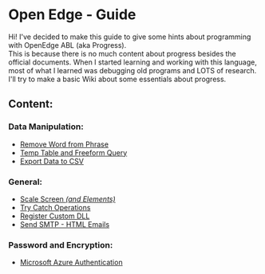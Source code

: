 # Open Edge - Guide
Hi! I've decided to make this guide to give some hints about programming with OpenEdge ABL (aka Progress).<br>
This is because there is no much content about progress besides the official documents. When I started learning and working with this language, most of what I learned was debugging old programs and LOTS of research.<br>
I'll try to make a basic Wiki about some essentials about progress.

## Content:

### Data Manipulation:

- [Remove Word from Phrase](https://github.com/raphaelfrei/open_edge-guides/tree/main/Data%20Manipulation/Remove%20Word%20from%20Phrase)
- [Temp Table and Freeform Query](https://github.com/raphaelfrei/open_edge-guides/tree/main/Data%20Manipulation/Temp%20Tables%20and%20Custom%20Query)
- [Export Data to CSV](https://github.com/raphaelfrei/open_edge-guides/tree/main/Data%20Manipulation/Export%20Data%20To%20CSV)

### General:

- [Scale Screen *(and Elements)*](https://github.com/raphaelfrei/open_edge-guides/tree/main/General/Scale%20Screen)
- [Try Catch Operations](https://github.com/raphaelfrei/open_edge-guides/tree/main/General/Try%20Catch)
- [Register Custom DLL](https://github.com/raphaelfrei/open_edge-guides/tree/main/General/Custom%20DLL)
- [Send SMTP - HTML Emails](https://github.com/raphaelfrei/open_edge-guides/tree/main/General/Send%20SMTP%20Email)

### Password and Encryption:
- [Microsoft Azure Authentication](https://github.com/raphaelfrei/open_edge-guides/tree/main/Password%20and%20Encryption/Microsoft%20Azure%20Login)
